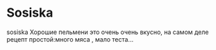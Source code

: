 # Sosiska
sosiska
Хорошие пельмени это очень очень вкусно, на самом деле рецепт простой:много мяса , мало теста...
